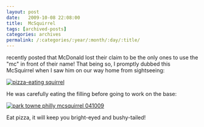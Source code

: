 ```yaml
---
layout: post
date:	2009-10-08 22:08:00
title:  McSquirrel
tags: [archived-posts]
categories: archives
permalink: /:categories/:year/:month/:day/:title/
---
```

<lj user="premkudva"> recently posted that McDonald lost their claim to be the only ones to use the "mc" in front of their name! That being so, I promptly dubbed this McSquirrel when I saw him on our way home from sightseeing:

<a href="http://s562.photobucket.com/albums/ss67/pugaippadam/?action=view&current=IMG_7378.jpg" target="_blank"><img src="http://i562.photobucket.com/albums/ss67/pugaippadam/IMG_7378.jpg" border="0" alt="pizza-eating squirrel"></a>

He was carefully eating the filling before going to work on the base:


<a href="http://s562.photobucket.com/albums/ss67/pugaippadam/?action=view&current=IMG_7381.jpg" target="_blank"><img src="http://i562.photobucket.com/albums/ss67/pugaippadam/IMG_7381.jpg" border="0" alt="park towne philly mcsquirrel 041009"></a>


Eat pizza, it will keep you  bright-eyed and bushy-tailed!
